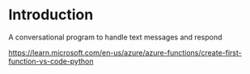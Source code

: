 # Introduction 
A conversational program to handle text messages and respond

https://learn.microsoft.com/en-us/azure/azure-functions/create-first-function-vs-code-python

